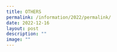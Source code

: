 ```yaml
---
title: OTHERS
permalink: /information/2022/permalink/
date: 2022-12-16
layout: post
description: ""
image: ""
---
```

